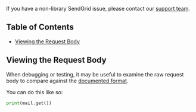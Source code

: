 If you have a non-library SendGrid issue, please contact our [support team](https://support.sendgrid.com).

## Table of Contents

* [Viewing the Request Body](#request-body)

<a name="request-body"></a>
## Viewing the Request Body

When debugging or testing, it may be useful to examine the raw request body to compare against the [documented format](https://sendgrid.com/docs/API_Reference/api_v3.html).

You can do this like so:

```python
print(mail.get())
```
